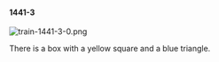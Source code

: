 #### 1441-3
![train-1441-3-0.png](https://github.com/lil-lab/nlvr/raw/master/nlvr/train/images/17/train-1441-3-0.png "train-1441-3-0.png")

There is a box with a yellow square and a blue triangle.